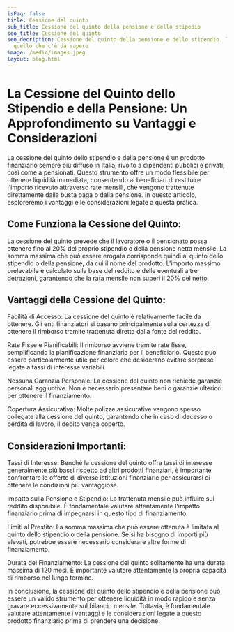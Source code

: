 ```yaml
---
isFaq: false
title: Cessione del quinto
sub_title: Cessione del quinto della pensione e dello stipedio
seo_title: Cessione del quinto
seo_decription: Cessione del quinto della pensione e dello stipendio. Tutto
  quello che c'è da sapere
image: /media/images.jpeg
layout: blog.html
---
```

# La Cessione del Quinto dello Stipendio e della Pensione: Un Approfondimento su Vantaggi e Considerazioni

La cessione del quinto dello stipendio e della pensione è un prodotto finanziario sempre più diffuso in Italia, rivolto a dipendenti pubblici e privati, così come a pensionati. Questo strumento offre un modo flessibile per ottenere liquidità immediata, consentendo ai beneficiari di restituire l'importo ricevuto attraverso rate mensili, che vengono trattenute direttamente dalla busta paga o dalla pensione. In questo articolo, esploreremo i vantaggi e le considerazioni legate a questa pratica.

## Come Funziona la Cessione del Quinto:

La cessione del quinto prevede che il lavoratore o il pensionato possa ottenere fino al 20% del proprio stipendio o della pensione netta mensile. La somma massima che può essere erogata corrisponde quindi al quinto dello stipendio o della pensione, da cui il nome del prodotto. L'importo massimo prelevabile è calcolato sulla base del reddito e delle eventuali altre detrazioni, garantendo che la rata mensile non superi il 20% del netto.

## Vantaggi della Cessione del Quinto:

Facilità di Accesso: La cessione del quinto è relativamente facile da ottenere. Gli enti finanziatori si basano principalmente sulla certezza di ottenere il rimborso tramite trattenuta diretta dalla fonte del reddito.

Rate Fisse e Pianificabili: Il rimborso avviene tramite rate fisse, semplificando la pianificazione finanziaria per il beneficiario. Questo può essere particolarmente utile per coloro che desiderano evitare sorprese legate a tassi di interesse variabili.

Nessuna Garanzia Personale: La cessione del quinto non richiede garanzie personali aggiuntive. Non è necessario presentare beni o garanzie ulteriori per ottenere il finanziamento.

Copertura Assicurativa: Molte polizze assicurative vengono spesso collegate alla cessione del quinto, garantendo che in caso di decesso o perdita di lavoro, il debito venga coperto.

## Considerazioni Importanti:

Tassi di Interesse: Benché la cessione del quinto offra tassi di interesse generalmente più bassi rispetto ad altri prodotti finanziari, è importante confrontare le offerte di diverse istituzioni finanziarie per assicurarsi di ottenere le condizioni più vantaggiose.

Impatto sulla Pensione o Stipendio: La trattenuta mensile può influire sul reddito disponibile. È fondamentale valutare attentamente l'impatto finanziario prima di impegnarsi in questo tipo di finanziamento.

Limiti al Prestito: La somma massima che può essere ottenuta è limitata al quinto dello stipendio o della pensione. Se si ha bisogno di importi più elevati, potrebbe essere necessario considerare altre forme di finanziamento.

Durata del Finanziamento: La cessione del quinto solitamente ha una durata massima di 120 mesi. È importante valutare attentamente la propria capacità di rimborso nel lungo termine.

In conclusione, la cessione del quinto dello stipendio e della pensione può essere un valido strumento per ottenere liquidità in modo rapido e senza gravare eccessivamente sul bilancio mensile. Tuttavia, è fondamentale valutare attentamente i vantaggi e le considerazioni legate a questo prodotto finanziario prima di prendere una decisione.
